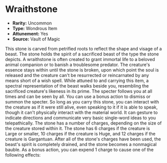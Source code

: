 # Wraithstone

- **Rarity:** Uncommon
- **Type:** Wondrous Item
- **Attunement:** Yes
- **Source:** Vault of Magic

This stone is carved from petrified roots to reflect the shape and visage of a beast. The stone holds the spirit of a sacrificed beast of the type the stone depicts. A wraithstone is often created to grant immortal life to a beloved animal companion or to banish a troublesome predator. The creature's essence stays within until the stone is broken, upon which point the soul is released and the creature can't be resurrected or reincarnated by any means short of a wish spell. While attuned to and carrying this item, a spectral representation of the beast walks beside you, resembling the sacrificed creature's likeness in its prime. The specter follows you at all times and can be seen by all. You can use a bonus action to dismiss or summon the specter. So long as you carry this stone, you can interact with the creature as if it were still alive, even speaking to it if it is able to speak, though it can't physically interact with the material world. It can gesture to indicate directions and communicate very basic single-word ideas to you telepathically. The stone has a number of charges, depending on the size of the creature stored within it. The stone has 6 charges if the creature is Large or smaller, 10 charges if the creature is Huge, and 12 charges if the creature is Gargantuan. After all of the stone's charges have been used, the beast's spirit is completely drained, and the stone becomes a nonmagical bauble. As a bonus action, you can expend 1 charge to cause one of the following effects:
